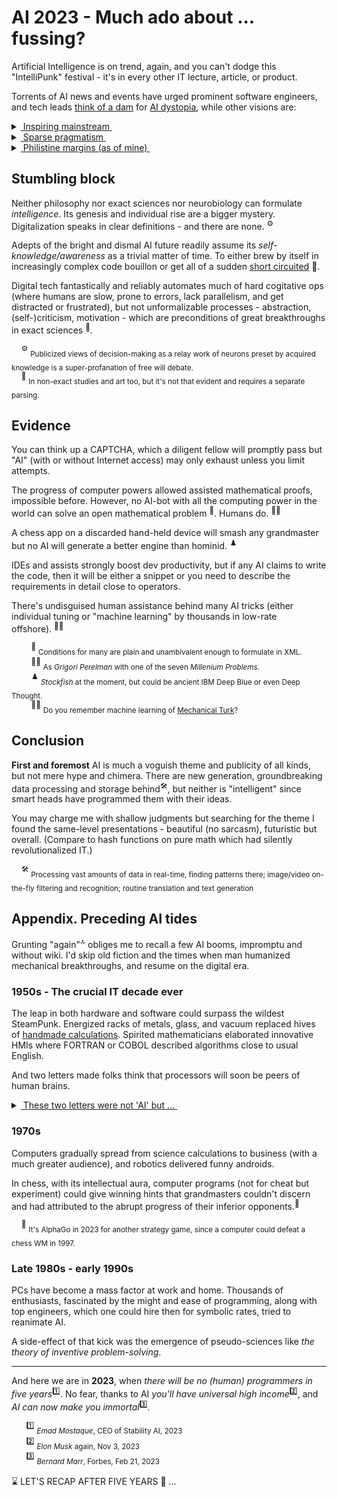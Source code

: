 # AI 2023 - Much ado about ... fussing?

Artificial Intelligence is on trend, again, and you can't dodge this "IntelliPunk" festival - it's in every other IT lecture, article, or product.

Torrents of AI news and events have urged prominent software engineers, and tech leads [think of a dam](https://futureoflife.org/open-letter/pause-giant-ai-experiments/) for [AI dystopia](https://www.businessinsider.com/ai-extinction-risk-openai-deepmind-anthropic-ceos-sam-altman-2023-5), while other visions are:

<details>
<summary><ins>&nbsp;Inspiring mainstream&nbsp;</ins></summary>

* *Sundar Pichai*, Google CEO:\
"AI is the most profound technology humanity is working on today."
* *Jensen Huang*, CEO of NVIDIA:\
"Software is eating the world, but AI is going to eat software."
* MkCinsey & Company:\
"Generative AI’s impact on productivity could add trillions of dollars [annually]..."
* *Ray Kurzweil*, inventor and futurist:\
"By 2029, computers will have emotional intelligence and be convincing as people."
* _Giles Pendleton,_ executive director of NEOM ($500 billion project):\
"The linear city will be “assembled” using artificial intelligence."
* [and how without him] *Elon Musk*, xAI startup founder:\
"The goal of xAI is to understand the true nature of the universe."

\__________________________________________
</details>

<details>
<summary><ins>&nbsp;Sparse pragmatism&nbsp;</ins></summary>

* *Ginni Rometty*, former CEO of IBM\
"Some people call this artificial intelligence, but the reality is this technology will enhance us. So instead of artificial intelligence, I think we'll augment our intelligence."

* _Christopher Nolan_, filmmaker, questioned about AI in a 2023 interview:\
"... the real world is, by definition, infinitely complex. ... And so, any digital simulation or technology that simulates, eventually, it always hits a particular limitation."

* _Michael Atleson_, Attorney, Federal Trade Commission, 27/Feb/2023:\
"Keep your AI claims in check."

\__________________________________________
</details>

<details>
<summary><ins>&nbsp;Philistine margins (as of mine)&nbsp;</ins></summary>
&nbsp;

* **AI Lab, ~1500s** (yes, AI)

![Faust vs. homunculus, engraving](../_rsc/_img/Homunculus.engraving.wiki.jpg)

* **Alchemy workshop, 2020s**

![Illustration of IT and AI](../_rsc/_img/ComputerScience-Intro(learncomputerscienceonline.com).jpg)

*&nbsp;<sub>Images are for illustrative purposes only and were taken from Wiki Commons and IMLO (learncomputerscienceonline.com)</sub>

\__________________________________________
</details>

## Stumbling block

Neither philosophy nor exact sciences nor neurobiology can formulate _intelligence_. Its genesis and individual rise are a bigger mystery. 
Digitalization speaks in clear definitions - and there are none.&nbsp;<sup>⚙️</sup>

Adepts of the bright and dismal AI future readily assume its *self-knowledge/awareness* as a trivial matter of time. 
To either brew by itself in increasingly complex code bouillon or get all of a sudden [short circuited](https://www.imdb.com/title/tt0091949)&nbsp;:cinema:.

Digital tech fantastically and reliably automates much of hard cogitative ops (where humans are slow, prone to errors, lack parallelism, and get distracted or frustrated), but not unformalizable processes - abstraction, (self-)criticism, motivation - which are preconditions of great breakthroughs in exact sciences&nbsp;<sup>:art:</sup>.

&nbsp;&nbsp;&nbsp;&nbsp;<sup>⚙️</sup> <sub>Publicized views of decision-making as a relay work of neurons preset by acquired knowledge is a super-profanation of free will debate.</sub>\
&nbsp;&nbsp;&nbsp;&nbsp;<sup>:art:</sup> <sub>In non-exact studies and art too, but it's not that evident and requires a separate parsing.</sub>

## Evidence

You can think up a CAPTCHA, which a diligent fellow will promptly pass but "AI" (with or without Internet access) may only exhaust unless you limit attempts.

The progress of computer powers allowed assisted mathematical proofs, impossible before. However, no AI-bot with all the computing power in the world can solve  an open mathematical problem&nbsp;<sup>:1234:</sup>. Humans do.&nbsp;<sup>:scientist:</sup>

A chess app on a discarded hand-held device will smash any grandmaster but no AI will generate a better engine than hominid.&nbsp;<sup>♟️</sup>

IDEs and assists strongly boost dev productivity, but if any AI claims to write the code, then it will be either a snippet or you need to describe the requirements in detail close to operators.

There's undisguised human assistance behind many AI tricks (either individual tuning or "machine learning" by thousands in low-rate offshore).&nbsp;<sup>:man_facepalming:</sup>

&nbsp;&nbsp;&nbsp;&nbsp;&nbsp;&nbsp;&nbsp;&nbsp;<sup>:1234:</sup> <sub>Conditions for many are plain and unambivalent enough to formulate in XML.</sub>\
&nbsp;&nbsp;&nbsp;&nbsp;&nbsp;&nbsp;&nbsp;&nbsp;<sup>:scientist:</sup> <sub>As _Grigori Perelman_ with one of the seven _Millenium Problems_.</sub>\
&nbsp;&nbsp;&nbsp;&nbsp;&nbsp;&nbsp;&nbsp;&nbsp;<sup>♟️</sup> <sub>_Stockfish_ at the moment, but could be ancient IBM Deep Blue or even Deep Thought.</sub>\
&nbsp;&nbsp;&nbsp;&nbsp;&nbsp;&nbsp;&nbsp;&nbsp;<sup>:man_facepalming:</sup> <sub>Do you remember machine learning of [Mechanical Turk](https://en.wikipedia.org/wiki/Mechanical_Turk)?</sub>

## Conclusion

**First and foremost** AI is much a voguish theme and publicity of all kinds, but not mere hype and chimera. There are new generation, groundbreaking data processing and storage behind<sup>:hammer_and_wrench:</sup>, but neither is "intelligent" since smart heads have programmed them with their ideas.

You may charge me with shallow judgments but searching for the theme I found the same-level presentations - beautiful (no sarcasm), futuristic but overall. (Compare to hash functions on pure math which had silently revolutionalized IT.)

&nbsp;&nbsp;&nbsp;&nbsp;<sup>:hammer_and_wrench:</sup> <sub>Processing vast amounts of data in real-time, finding patterns there; image/video on-the-fly filtering and recognition; routine translation and text generation</sub>

## Appendix. Preceding AI tides

Grunting "again"<sup>:top:</sup> obliges me to recall a few AI booms, impromptu and without wiki. I'd skip old fiction and the times when man humanized mechanical breakthroughs, and resume on the digital era.

### 1950s - The crucial IT decade ever

The leap in both hardware and software could surpass the wildest SteamPunk. Energized racks of metals, glass, and vacuum replaced hives of [handmade calculations](https://commons.wikimedia.org/wiki/File:Human_computers_-_Dryden.jpg#/media/File:Human_computers_-_Dryden.jpg). Spirited mathematicians elaborated innovative HMIs where FORTRAN or COBOL described algorithms close to usual English. 

And two letters made folks think that processors will soon be peers of human brains.

<details>
<summary><ins>&nbsp;These two letters were not 'AI' but ...&nbsp;</ins></summary>
&nbsp;
  
&nbsp;&nbsp;&nbsp;&nbsp;&nbsp;&nbsp;**IF** -- This statement in high-level programming languages introduced the feeling of human doubt and decision-making.

\__________________________________________ 
</details>

### 1970s

Computers gradually spread from science calculations to business (with a much greater audience), and robotics delivered funny androids. 

In chess, with its intellectual aura, computer programs (not for cheat but experiment) could give winning hints that grandmasters couldn't discern and had attributed to the abrupt progress of their inferior opponents.<sup>:game_die:</sup>

&nbsp;&nbsp;&nbsp;&nbsp;<sup>:game_die:</sup> <sub>It's AlphaGo in 2023 for another strategy game, since a computer could defeat a chess WM in 1997.</sub>

### Late 1980s - early 1990s

PCs have become a mass factor at work and home. Thousands of enthusiasts, fascinated by the might and ease of programming, along with top engineers, which one could hire then for symbolic rates, tried to reanimate AI.

A side-effect of that kick was the emergence of pseudo-sciences like _the theory of inventive problem-solving_.

___

And here we are in **2023**, when _there will be no (human) programmers in five years_<sup>:one:</sup>. No fear, thanks to AI _you'll have universal high income_<sup>:two:</sup>, and _AI can now make you immortal_<sup>:three:</sup>.

&nbsp;&nbsp;&nbsp;&nbsp;&nbsp;&nbsp;<sup>:one:</sup> <sub>*Emad Mostaque*, CEO of Stability AI, 2023</sub>\
&nbsp;&nbsp;&nbsp;&nbsp;&nbsp;&nbsp;<sup>:two:</sup> <sub>_Elon Musk_ again, Nov 3, 2023</sub>\
&nbsp;&nbsp;&nbsp;&nbsp;&nbsp;&nbsp;<sup>:three:</sup> <sub>_Bernard Marr_, Forbes, Feb 21, 2023 </sub>

⌛ LET'S RECAP AFTER FIVE YEARS :microscope: ...
